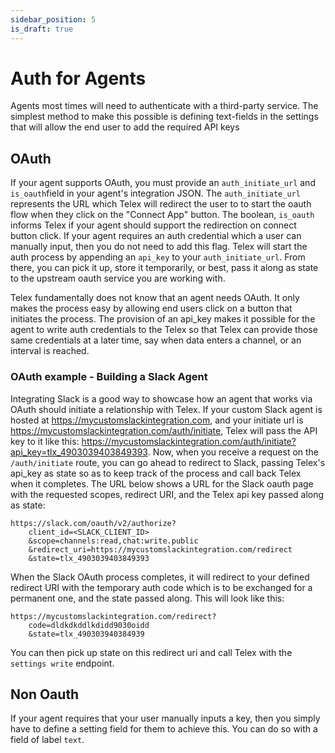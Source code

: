 ```yaml
---
sidebar_position: 5
is_draft: true
---
```


# Auth for Agents

Agents most times will need to authenticate with a third-party service. The simplest method to make this possible is defining text-fields in the settings that will allow the end user to add the required API keys

## OAuth

If your agent supports OAuth, you must provide an `auth_initiate_url` and `is_oauth`field in your agent's integration JSON. The `auth_initiate_url` represents the URL which Telex will redirect the user to to start the oauth flow when they click on the "Connect App" button. The boolean, `is_oauth` informs Telex if your agent should support the redirection on connect button click. If your agent requires an auth credential which a user can manually input, then you do not need to add this flag. Telex will start the auth process by appending an `api_key` to your `auth_initiate_url`. From there, you can pick it up, store it temporarily, or best, pass it along as state to the upstream oauth service you are working with.

Telex fundamentally does not know that an agent needs OAuth. It only makes the process easy by allowing end users click on a button that initiates the process. The provision of an api_key makes it possible for the agent to write auth credentials to the Telex so that Telex can provide those same credentials at a later time, say when data enters a channel, or an interval is reached.

### OAuth example - Building a Slack Agent

Integrating Slack is a good way to showcase how an agent that works via OAuth should initiate a relationship with Telex. If your custom Slack agent is hosted at https://mycustomslackintegration.com, and your initiate url is https://mycustomslackintegration.com/auth/initiate, Telex will pass the API key to it like this: https://mycustomslackintegration.com/auth/initiate?api_key=tlx_4903039403849393. Now, when you receive a request on the `/auth/initiate` route, you can go ahead to redirect to Slack, passing Telex's api_key as state so as to keep track of the process and call back Telex when it completes. The URL below shows a URL for the Slack oauth page with the requested scopes, redirect URI, and the Telex api key passed along as state:

```
https://slack.com/oauth/v2/authorize?
    client_id=<SLACK_CLIENT_ID>
    &scope=channels:read,chat:write.public
    &redirect_uri=https://mycustomslackintegration.com/redirect
    &state=tlx_4903039403849393
```

When the Slack OAuth process completes, it will redirect to your defined redirect URI with the temporary auth code which is to be exchanged for a permanent one, and the state passed along. This will look like this:

```
https://mycustomslackintegration.com/redirect?
    code=dldkdkddlkdidd9030oidd
    &state=tlx_490303940384939
```

You can then pick up state on this redirect uri and call Telex with the `settings write` endpoint.

## Non Oauth

If your agent requires that your user manually inputs a key, then you simply have to define a setting field for them to achieve this. You can do so with a field of label `text`.
